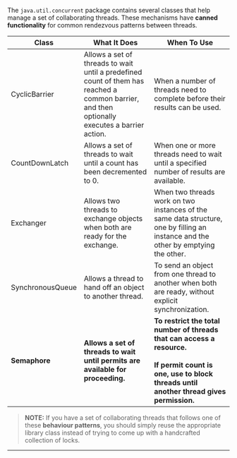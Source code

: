 
The `java.util.concurrent` package contains several classes that help manage a set of collaborating threads. These mechanisms have **canned functionality** for common rendezvous patterns between threads. 

| Class            | What It Does                                                                                                                                      | When To Use                                                                                                                                                         |
| ---------------- | ------------------------------------------------------------------------------------------------------------------------------------------------- | ------------------------------------------------------------------------------------------------------------------------------------------------------------------- |
| CyclicBarrier    | Allows a set of threads to wait until a predefined count of them has reached a common barrier, and then optionally executes a barrier action.<br> | When a number of threads need to complete before their results can be used.                                                                                         |
| CountDownLatch   | Allows a set of threads to wait until a count has been decremented to 0.                                                                          | When one or more threads need to wait until a specified number of results are available.                                                                            |
| Exchanger        | Allows two threads to exchange objects when both are ready for the exchange.                                                                      | When two threads work on two instances of the same data structure, one by filling an instance and the other by emptying the other.                                  |
| SynchronousQueue | Allows a thread to hand off an object to another thread.                                                                                          | To send an object from one thread to another when both are ready, without explicit synchronization.                                                                 |
| **Semaphore**    | **Allows a set of threads to wait until permits are available for proceeding.**                                                                   | **To restrict the total number of threads that can access a resource. <br><br>If permit count is one, use to block threads until another thread gives permission.** |

> **NOTE:** If you have a set of collaborating threads that follows one of these **behaviour patterns**, you should simply reuse the appropriate library class instead of trying to come up with a handcrafted collection of locks.

---
